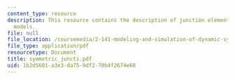 ```yaml
---
content_type: resource
description: This resource contains the description of junction elements in network
  models.
file: null
file_location: /coursemedia/2-141-modeling-and-simulation-of-dynamic-systems-fall-2006/1b2d5601a3e3da759df270b4f2674e68_symmetric_juncti.pdf
file_type: application/pdf
resourcetype: Document
title: symmetric_juncti.pdf
uid: 1b2d5601-a3e3-da75-9df2-70b4f2674e68
---
```

